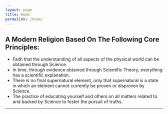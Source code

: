 ```yaml
---
layout: page
title: Home
permalink: /home/
---
```

##  A Modern Religion Based On The Following Core Principles:
* Faith that the understanding of all aspects of the physical world can be obtained through Science.  
* In time, through evidence obtained through Scientific Theory, everything has a scientific explanation.
* There is no final supernatural element, only that supernatural is a state in which an element cannot currently be proven or disproven by Science.
* The practice of educating yourself and others on all matters related to and backed by Science to foster the pursuit of truths.
----

